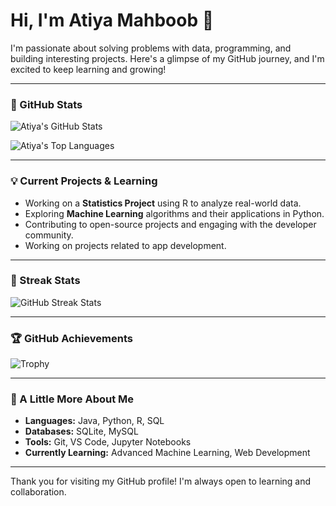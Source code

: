 # Hi, I'm Atiya Mahboob 👋

I'm passionate about solving problems with data, programming, and building interesting projects. Here's a glimpse of my GitHub journey, and I'm excited to keep learning and growing!

---

### 🚀 GitHub Stats

![Atiya's GitHub Stats](https://github-readme-stats.vercel.app/api?username=atiya16384&show_icons=true&theme=tokyonight&hide_rank=true)

![Atiya's Top Languages](https://github-readme-stats.vercel.app/api/top-langs/?username=atiya16384&layout=compact&theme=tokyonight)


---

### 💡 Current Projects & Learning

- Working on a **Statistics Project** using R to analyze real-world data.
- Exploring **Machine Learning** algorithms and their applications in Python.
- Contributing to open-source projects and engaging with the developer community.
- Working on projects related to app development.

---

### 🎉 Streak Stats

![GitHub Streak Stats](https://github-readme-streak-stats.herokuapp.com/?user=atiya16384&theme=tokyonight)

---

### 🏆 GitHub Achievements

![Trophy](https://github-profile-trophy.vercel.app/?username=atiya16384&theme=onedark)

---

### 🌟 A Little More About Me

- **Languages:** Java, Python, R, SQL
- **Databases:** SQLite, MySQL
- **Tools:** Git, VS Code, Jupyter Notebooks
- **Currently Learning:** Advanced Machine Learning, Web Development

---

Thank you for visiting my GitHub profile! I'm always open to learning and collaboration.


